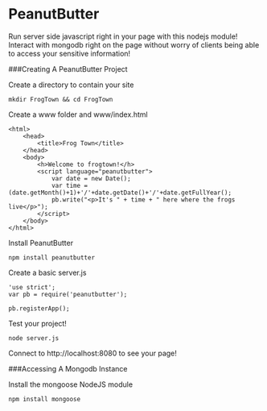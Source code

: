 PeanutButter
============

Run server side javascript right in your page with this nodejs module! Interact with mongodb right on the page without worry of clients being able to access your sensitive information!

###Creating A PeanutButter Project

Create a directory to contain your site

    mkdir FrogTown && cd FrogTown

Create a www folder and www/index.html

    <html>
        <head>
            <title>Frog Town</title>
        </head>
        <body>
            <h>Welcome to frogtown!</h>
            <script language="peanutbutter">
                var date = new Date();
                var time = (date.getMonth()+1)+'/'+date.getDate()+'/'+date.getFullYear();
                pb.write("<p>It's " + time + " here where the frogs live</p>");
            </script>
        </body>
    </html>

Install PeanutButter

    npm install peanutbutter
    
Create a basic server.js

    'use strict';
    var pb = require('peanutbutter');
    
    pb.registerApp();

Test your project!

    node server.js

Connect to http://localhost:8080 to see your page!

###Accessing A Mongodb Instance

Install the mongoose NodeJS module

    npm install mongoose

